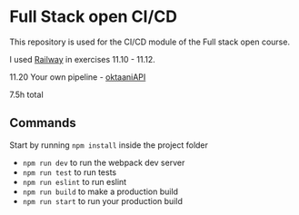 # Full Stack open CI/CD

This repository is used for the CI/CD module of the Full stack open course.

I used [Railway](https://railway.app) in exercises 11.10 - 11.12.

11.20 Your own pipeline - [oktaaniAPI](https://github.com/Epikle/oktaani-api)

7.5h total

## Commands

Start by running `npm install` inside the project folder

- `npm run dev` to run the webpack dev server
- `npm run test` to run tests
- `npm run eslint` to run eslint
- `npm run build` to make a production build
- `npm run start` to run your production build
